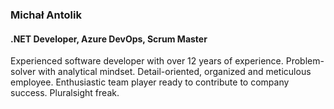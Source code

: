 ### Michał Antolik

#### .NET Developer, Azure DevOps, Scrum Master

Experienced software developer with over 12 years of experience. Problem-solver with analytical mindset. Detail-oriented, organized and meticulous employee. Enthusiastic team player ready to contribute to company success. Pluralsight freak.

<!--
**michalantolik/michalantolik** is a ✨ _special_ ✨ repository because its `README.md` (this file) appears on your GitHub profile.

Here are some ideas to get you started:

- 🔭 I’m currently working on ...
- 🌱 I’m currently learning ...
- 👯 I’m looking to collaborate on ...
- 🤔 I’m looking for help with ...
- 💬 Ask me about ...
- 📫 How to reach me: ...
- 😄 Pronouns: ...
- ⚡ Fun fact: ...
-->
